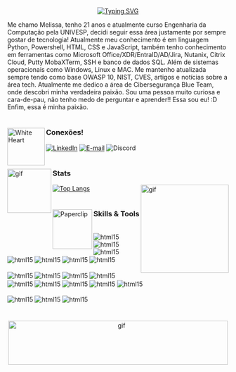 <div align="center">
  <a href="https://git.io/typing-svg">
    <img src="https://readme-typing-svg.demolab.com?font=Borel&pause=1000&color=C55C7D&width=435&lines=Ol%C3%A1%2C+sou+a+Melissa!+Seja+bem+vindo+%3AD" alt="Typing SVG" />
  </a>
</div>

Me chamo Melissa, tenho 21 anos e atualmente curso Engenharia da Computação pela UNIVESP, decidi seguir essa área justamente por sempre gostar de tecnologia! Atualmente meu conhecimento é em linguagem Python, Powershell, HTML, CSS e JavaScript, também tenho conhecimento em ferramentas como Microsoft Office/XDR/EntraID/AD/Jira, Nutanix, Citrix Cloud, Putty MobaXTerm, SSH e banco de dados SQL. Além de sistemas operacionais como Windows, Linux e MAC. Me mantenho atualizada sempre tendo como base OWASP 10, NIST, CVES, artigos e notícias sobre a área tech. Atualmente me dedico a área de Cibersegurança Blue Team, onde descobri minha verdadeira paixão. Sou uma pessoa muito curiosa e cara-de-pau, não tenho medo de perguntar e aprender!! Essa sou eu! :D
Enfim, essa é minha paixão.

#


<img src="https://raw.githubusercontent.com/Tarikul-Islam-Anik/Animated-Fluent-Emojis/master/Emojis/Smilies/White%20Heart.png" alt="White Heart" width="85" height="85" img align='left'/><h3>Conexões!</h3>

[![LinkedIn](https://img.shields.io/badge/-LinkedIn-000?style=for-the-badge&logo=LinkedIn&logoColor=pink&color:black)](https://www.linkedin.com/in/melissapartonb/) 
[![E-mail](https://img.shields.io/badge/-Email-000?style=for-the-badge&logo=gmail&logoColor=pink&color:#C55C7DFF)](mailto:meelcalixto1@gmail.com)
![Discord](https://img.shields.io/badge/Monkamoon-black?style=for-the-badge&logo=discord&logoColor=pink)

#

<img alt='gif' height='100' width='100' align='left' src='https://64.media.tumblr.com/18837d656d418de6a72731cde6c60ccd/3e8235eb96056332-87/s250x400/05ede8a705d568219a54c25842c968d6770086cf.gifv'/>
<h3>Stats</h3>

[![Top Langs](https://github-readme-stats.vercel.app/api/top-langs/?username=monkamoon&layout=donut&theme=rose)](https://github.com/anuraghazra/github-readme-stats)
<img alt='gif' height='200' width='200' align='right' src='https://64.media.tumblr.com/81b414755055a5d441a62d9a3aadb69c/24aed0b471f653ac-8a/s400x600/50a0c4293416dd2b441652cfe618e82fdb68644d.gifv'/>

# 

<img src="https://64.media.tumblr.com/e0631c62c8159abf82d65b4bc6e61e91/8bb4dbc5f762e89d-d4/s250x400/7fa8b9b456f52f5af9350683f462da82e41f2174.gifv" alt="Paperclip" width="90" height="90" img align='left'/><h3>Skills & Tools</h3>
<div style='display': inline_block><br/>
    <img align='center' alt='html15' src='https://img.shields.io/badge/Python-pink?style=for-the-badge&logo=python&logoColor=black'/>
   <img align='center' alt='html15' src='https://img.shields.io/badge/SAP-pink?style=for-the-badge&logo=sap&logoColor=black'/>
    <img align='center' alt='html15' src='https://img.shields.io/badge/HTML-pink?style=for-the-badge&logo=html5&logoColor=black'/>
   <img align='center' alt='html15' src='https://img.shields.io/badge/CSS-pink?&style=for-the-badge&logo=css3&logoColor=black'/>
    <img align='center' alt='html15' src='https://img.shields.io/badge/JavaScript-pink?style=for-the-badge&logo=javascript&logoColor=black'/>
    <img align='center' alt='html15' src='https://img.shields.io/badge/Powershell-pink?style=for-the-badge&logo=shell&logoColor=black'/>
    <img align='center' alt='html15' src='https://img.shields.io/badge/Microsoft-pink?style=for-the-badge&logo=microsoft&logoColor=black'/>

<div style='display': inline_block><br/>
  <img align='center' alt='html15' src='https://img.shields.io/badge/Citrix-pink?style=for-the-badge&logo=citrix&logoColor=black'/>
  <img align='center' alt='html15' src='https://img.shields.io/badge/Linux-pink?style=for-the-badge&logo=linux&logoColor=black'/>
  <img align='center' alt='html15' src='https://img.shields.io/badge/Pandora-pink?style=for-the-badge&logo=pandora&logoColor=black'/>
  <img align='center' alt='html15' src='https://img.shields.io/badge/Wireshark-pink?style=for-the-badge&logo=wireshark&logoColor=black'/>
  <img align='center' alt='html15' src='https://img.shields.io/badge/windows-pink?style=for-the-badge&logo=windows&logoColor=black'/>
  <img align='center' alt='html15' src='https://img.shields.io/badge/azure-pink?style=for-the-badge&logo=azure&logoColor=black'/>
  <img align='center' alt='html15' src='https://img.shields.io/badge/django-pink?style=for-the-badge&logo=django&logoColor=black'/>
  <img align='center' alt='html15' src='https://img.shields.io/badge/flask-pink?style=for-the-badge&logo=flask&logoColor=black'/>
  <img align='center' alt='html15' src='https://img.shields.io/badge/NIST-pink?style=for-the-badge&logo=NIST&logoColor=black'/>

<div style='display': inline_block><br/>
  <img align='center' alt='html15' src='https://img.shields.io/badge/Owasp10-pink?style=for-the-badge&logo=owasp10&logoColor=black'/>
  <img align='center' alt='html15' src='https://img.shields.io/badge/TryHackMe-pink?style=for-the-badge&logo=TryHackMe&logoColor=black'/>
  <img align='center' alt='html15' src='https://img.shields.io/badge/LetsDefend-pink?style=for-the-badge&logo=LetsDefend&logoColor=black'/>
  
#

<div align='center'>
  <img alt='gif' height='100' width='500' src='https://64.media.tumblr.com/ae5f97185a3d9047591c8c3c6b87c530/96a6dc7b308539f6-27/s500x750/ce08d1b5a98cf0f5caf82fc418f0818fa8fc2906.gifv'/>
<div>

